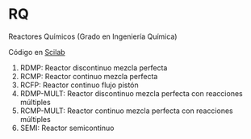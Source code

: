 # RQ

Reactores Químicos (Grado en Ingeniería Química)

Código en [Scilab](http://www.scilab.org)

1. RDMP: Reactor discontinuo mezcla perfecta
2. RCMP: Reactor continuo mezcla perfecta
3. RCFP: Reactor continuo flujo pistón
4. RDMP-MULT: Reactor discontinuo mezcla perfecta con reacciones múltiples
5. RCMP-MULT: Reactor continuo mezcla perfecta con reacciones múltiples
6. SEMI: Reactor semicontinuo
